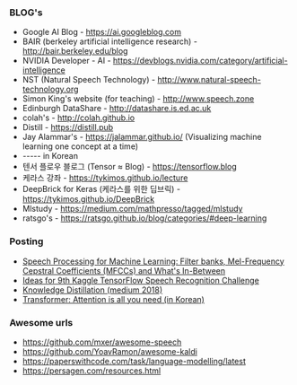 ### BLOG's
* Google AI Blog - https://ai.googleblog.com 
* BAIR (berkeley artificial intelligence research) - http://bair.berkeley.edu/blog
* NVIDIA Developer - AI - https://devblogs.nvidia.com/category/artificial-intelligence
* NST (Natural Speech Technology) - http://www.natural-speech-technology.org
* Simon King's website (for teaching) - http://www.speech.zone 
* Edinburgh DataShare - http://datashare.is.ed.ac.uk
* colah's - http://colah.github.io 
* Distill - https://distill.pub 
* Jay Alammar's - https://jalammar.github.io/ (Visualizing machine learning one concept at a time)
* ----- in Korean
* 텐서 플로우 블로그 (Tensor ≈ Blog) - https://tensorflow.blog
* 케라스 강좌 - https://tykimos.github.io/lecture 
* DeepBrick for Keras (케라스를 위한 딥브릭) - https://tykimos.github.io/DeepBrick
* Mlstudy - https://medium.com/mathpresso/tagged/mlstudy
* ratsgo's - https://ratsgo.github.io/blog/categories/#deep-learning


### Posting
* [Speech Processing for Machine Learning: Filter banks, Mel-Frequency Cepstral Coefficients (MFCCs) and What's In-Between]( http://haythamfayek.com/2016/04/21/speech-processing-for-machine-learning.html)
* [Ideas for 9th Kaggle TensorFlow Speech Recognition Challenge](http://openresearch.ai/t/ideas-for-9th-kaggle-tensorflow-speech-recognition-challenge/105)
* [Knowledge Distillation (medium 2018)](https://medium.com/neuralmachine/knowledge-distillation-dc241d7c2322)
* [Transformer: Attention is all you need (in Korean)](https://reniew.github.io/43/)

### Awesome urls
* https://github.com/mxer/awesome-speech
* https://github.com/YoavRamon/awesome-kaldi
* https://paperswithcode.com/task/language-modelling/latest
* https://persagen.com/resources.html
